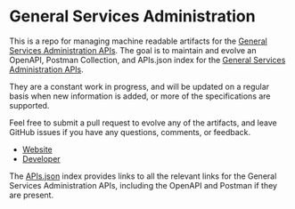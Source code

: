 # General Services AdministrationThis is a repo for managing machine readable artifacts for the [General Services Administration APIs](http://www.gsa.gov). The goal is to maintain and evolve an OpenAPI, Postman Collection, and APIs.json index for the [General Services Administration APIs](http://www.gsa.gov).They are a constant work in progress, and will be updated on a regular basis when new information is added, or more of the specifications are supported.Feel free to submit a pull request to evolve any of the artifacts, and leave GitHub issues if you have any questions, comments, or feedback.- [Website](http://www.gsa.gov)- [Developer](http://www.gsa.gov)The [APIs.json](https://github.com/api-evangelist/general-services-administration/blob/master/apis.json) index provides links to all the relevant links for the General Services Administration APIs, including the OpenAPI and Postman if they are present.